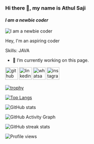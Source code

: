 ### Hi there 👋, my name is Athul Saji
#### *I am a newbie coder*
![*I am a newbie coder*](https://arturssmirnovs.github.io/github-profile-readme-generator/images/banner.png)

Hey, I'm an aspiring coder 


Skills: JAVA

- 🔭 I’m currently working on this page. 


[<img src='https://cdn.jsdelivr.net/npm/simple-icons@3.0.1/icons/github.svg' alt='github' height='40'>](https://github.com/Athul-Saji)  [<img src='https://cdn.jsdelivr.net/npm/simple-icons@3.0.1/icons/linkedin.svg' alt='linkedin' height='40'>](https://www.linkedin.com/in/linkedin.com/in/athul-saji/)  [<img src='https://cdn.jsdelivr.net/npm/simple-icons@3.0.1/icons/whatsapp.svg' alt='whatsapp' height='40'>](https://wa.me/qr/6OIPZQUXMN4ZK1)  [<img src='https://cdn.jsdelivr.net/npm/simple-icons@3.0.1/icons/instagram.svg' alt='instagram' height='40'>](https://www.instagram.com/the_visionary_monk/)  

[![trophy](https://github-profile-trophy.vercel.app/?username=Athul-Saji)](https://github.com/ryo-ma/github-profile-trophy)

[![Top Langs](https://github-readme-stats.vercel.app/api/top-langs/?username=Athul-Saji)](https://github.com/anuraghazra/github-readme-stats)

![GitHub stats](https://github-readme-stats.vercel.app/api?username=Athul-Saji&show_icons=true)  

![GitHub Activity Graph](https://activity-graph.herokuapp.com/graph?username=Athul-Saji)  

![GitHub streak stats](https://github-readme-streak-stats.herokuapp.com/?user=Athul-Saji)  

![Profile views](https://gpvc.arturio.dev/Athul-Saji)  
